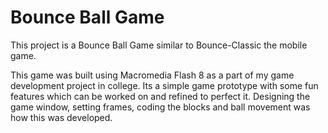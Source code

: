 # Bounce Ball Game
This project is a Bounce Ball Game similar to Bounce-Classic the mobile game.

This game was built using Macromedia Flash 8 as a part of my game development project in college. Its a simple game prototype with some fun features which can be worked on and refined to perfect it. Designing the game window, setting frames, coding the blocks and ball movement was how this was developed.
